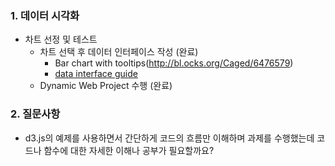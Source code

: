 ### 1. 데이터 시각화 

- 차트 선정 및 테스트
  * 차트 선택 후 데이터 인터페이스 작성 (완료)
    * Bar chart with tooltips(<http://bl.ocks.org/Caged/6476579>)
    * [data interface guide](./차트데이터가이드.md)
  * Dynamic Web Project 수행 (완료)



### 2. 질문사항

- d3.js의 예제를 사용하면서 간단하게 코드의 흐름만 이해하며 과제를 수행했는데 코드나 함수에 대한 자세한 이해나 공부가 필요할까요?
